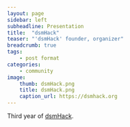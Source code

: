 ```yaml
---
layout: page
sidebar: left
subheadline: Presentation
title:  "dsmHack"
teaser: "'dsmHack' founder, organizer"
breadcrumb: true
tags:
    - post format
categories:
    - community
image:
    thumb: dsmHack.png
    title: dsmHack.png
    caption_url: https://dsmhack.org
---
```

Third year of <a href='https://dsmhack.org/' target='new'>dsmHack</a>. 